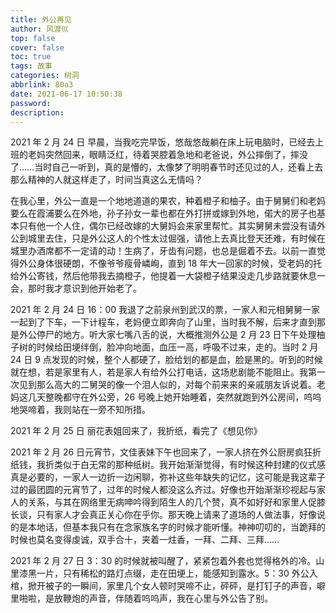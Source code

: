 ```yaml
---
title: 外公再见
author: 风渡巛
top: false
cover: false
toc: true
tags: 故事
categories: 树洞
abbrlink: 80a3
date: 2021-06-17 10:50:38
password:
description:
---
```


2021 年 2 月 24 日 早晨，当我吃完早饭，悠哉悠哉躺在床上玩电脑时，已经去上班的老妈突然回来，眼睛泛红，待着哭腔着急地和老爸说，外公摔倒了，摔没了……当时自己一听到，真的是懵的，太像梦了明明春节时还见过的人，还看上去那么精神的人就这样走了，时间当真这么无情吗？

在我心里，外公一直是一个地地道道的果农，种着橙子和柚子。由于舅舅们和老妈要么在霞浦要么在外地，孙子孙女一辈也都在外打拼或嫁到外地，偌大的房子也基本只有他一个人住，偶尔已经改嫁的大舅妈会来家里帮忙。其实舅舅未尝没有请外公到城里去住，只是外公这人的个性太过倔强，请他上去真比登天还难，有时候在城里办酒席都不一定请的动！生病了，牙齿有问题，也总是倔着不去。以前一直觉得外公身体很硬朗，不像爷爷瘦骨嶙峋，直到 18 年大一回家的时候，受老妈的托给外公寄钱，然后他带我去摘橙子，他提着一大袋橙子结果没走几步路就要休息一会，那时我才意识到他开始老了。

2021 年 2 月 24 日 16：00 我退了之前泉州到武汉的票，一家人和元相舅舅一家一起到了下车，一下计程车，老妈便立即奔向了山里，当时我不解，后来才直到那是外公停尸的地方。听大家七嘴八舌的说，大概推测外公是 2 月 23 日下午处理柚子树的时候给田埂绊倒，脸冲向地面，血压一高，呼吸不过来，走的。当时 2 月 24 日 9 点发现的时候，整个人都硬了，脸给划的都是血，脸是黑的。听到的时候就在想，若是家里有人，若是家人有给外公打电话，这场悲剧能不能阻止。我第一次见到那么高大的二舅哭的像一个泪人似的，对每个前来来的亲戚朋友诉说着。老妈这几天整晚都守在外公旁，26 号晚上她开始睡着，突然就跑到外公房间，呜呜地哭啼着，我则站在一旁不知所措。

2021 年 2 月 25 日 丽花表姐回来了，我折纸，看完了《想见你》

2021 年 2 月 26 日元宵节，文佳表妹下午也回来了，一家人挤在外公厨房疯狂折纸钱，我折类似于白无常的那种纸树。我开始渐渐觉得，有时候这种封建的仪式感真是必要的，一家人一边折一边闲聊，弥补这些年缺失的记忆，这可能是我这辈子过的最团圆的元宵节了，过年的时候人都没这么齐过。好像也开始渐渐珍视起与家人的关系，与其在网络里无病呻吟得到陌生人的几个赞，真不如好好和家里人促膝长谈，只有家人才会真正关心你在乎你。那天晚上请来了道场的人做法事，好像说的是本地话，但基本我只有在念家族名字的时候才能听懂。神神叨叨的，当跪拜的时候也莫名变得虔诚，双手合十，夹着一炷香，一拜、二拜、三拜……

2021 年 2 月 27 日 3：30 的时候就被叫醒了，紧紧包着外套也觉得格外的冷。山里漆黑一片，只有稀松的路灯点缀，走在田埂上，能感知到露水。5：30 外公入棺，掀开被子的一瞬间，家里几个女人顿时哭啼不止，砰砰，是打钉子的声音，噼里啪啦，是放鞭炮的声音，伴随着呜呜声，我在心里与外公告了别。